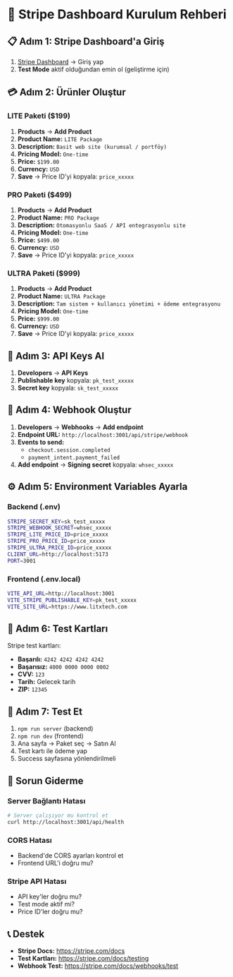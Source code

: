 # 🚀 Stripe Dashboard Kurulum Rehberi

## 📋 Adım 1: Stripe Dashboard'a Giriş
1. [Stripe Dashboard](https://dashboard.stripe.com) → Giriş yap
2. **Test Mode** aktif olduğundan emin ol (geliştirme için)

## 💳 Adım 2: Ürünler Oluştur

### LITE Paketi ($199)
1. **Products** → **Add Product**
2. **Product Name:** `LITE Package`
3. **Description:** `Basit web site (kurumsal / portföy)`
4. **Pricing Model:** `One-time`
5. **Price:** `$199.00`
6. **Currency:** `USD`
7. **Save** → Price ID'yi kopyala: `price_xxxxx`

### PRO Paketi ($499)
1. **Products** → **Add Product**
2. **Product Name:** `PRO Package`
3. **Description:** `Otomasyonlu SaaS / API entegrasyonlu site`
4. **Pricing Model:** `One-time`
5. **Price:** `$499.00`
6. **Currency:** `USD`
7. **Save** → Price ID'yi kopyala: `price_xxxxx`

### ULTRA Paketi ($999)
1. **Products** → **Add Product**
2. **Product Name:** `ULTRA Package`
3. **Description:** `Tam sistem + kullanıcı yönetimi + ödeme entegrasyonu`
4. **Pricing Model:** `One-time`
5. **Price:** `$999.00`
6. **Currency:** `USD`
7. **Save** → Price ID'yi kopyala: `price_xxxxx`

## 🔑 Adım 3: API Keys Al
1. **Developers** → **API Keys**
2. **Publishable key** kopyala: `pk_test_xxxxx`
3. **Secret key** kopyala: `sk_test_xxxxx`

## 🔗 Adım 4: Webhook Oluştur
1. **Developers** → **Webhooks** → **Add endpoint**
2. **Endpoint URL:** `http://localhost:3001/api/stripe/webhook`
3. **Events to send:**
   - `checkout.session.completed`
   - `payment_intent.payment_failed`
4. **Add endpoint** → **Signing secret** kopyala: `whsec_xxxxx`

## ⚙️ Adım 5: Environment Variables Ayarla

### Backend (.env)
```bash
STRIPE_SECRET_KEY=sk_test_xxxxx
STRIPE_WEBHOOK_SECRET=whsec_xxxxx
STRIPE_LITE_PRICE_ID=price_xxxxx
STRIPE_PRO_PRICE_ID=price_xxxxx
STRIPE_ULTRA_PRICE_ID=price_xxxxx
CLIENT_URL=http://localhost:5173
PORT=3001
```

### Frontend (.env.local)
```bash
VITE_API_URL=http://localhost:3001
VITE_STRIPE_PUBLISHABLE_KEY=pk_test_xxxxx
VITE_SITE_URL=https://www.litxtech.com
```

## 🧪 Adım 6: Test Kartları
Stripe test kartları:
- **Başarılı:** `4242 4242 4242 4242`
- **Başarısız:** `4000 0000 0000 0002`
- **CVV:** `123`
- **Tarih:** Gelecek tarih
- **ZIP:** `12345`

## 🚀 Adım 7: Test Et
1. `npm run server` (backend)
2. `npm run dev` (frontend)
3. Ana sayfa → Paket seç → Satın Al
4. Test kartı ile ödeme yap
5. Success sayfasına yönlendirilmeli

## 🔧 Sorun Giderme

### Server Bağlantı Hatası
```bash
# Server çalışıyor mu kontrol et
curl http://localhost:3001/api/health
```

### CORS Hatası
- Backend'de CORS ayarları kontrol et
- Frontend URL'i doğru mu?

### Stripe API Hatası
- API key'ler doğru mu?
- Test mode aktif mi?
- Price ID'ler doğru mu?

## 📞 Destek
- **Stripe Docs:** https://stripe.com/docs
- **Test Kartları:** https://stripe.com/docs/testing
- **Webhook Test:** https://stripe.com/docs/webhooks/test
